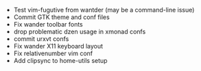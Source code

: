 * Test vim-fugutive from wantder (may be a command-line issue)
* Commit GTK theme and conf files
* Fix wander toolbar fonts
* drop problematic dzen usage in xmonad confs
* commit urxvt confs
* Fix wander X11 keyboard layout
* Fix relativenumber vim conf
* Add clipsync to home-utils setup
